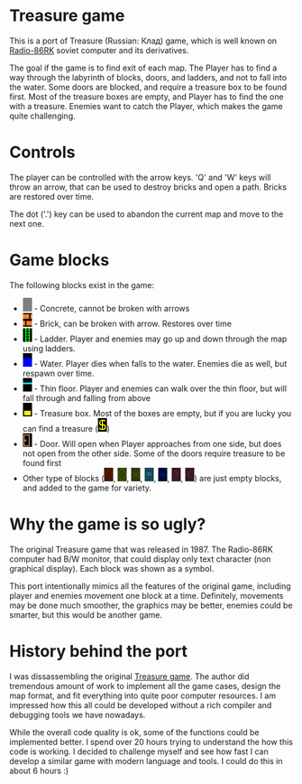 # Treasure game

This is a port of Treasure (Russian: Клад) game, which is well known on [Radio-86RK](https://en.wikipedia.org/wiki/Radio-86RK) soviet computer and its derivatives.

The goal if the game is to find exit of each map. The Player has to find a way through the labyrinth of blocks, doors, and ladders, and not to fall into the water. Some doors are blocked, and require a treasure box to be found first. Most of the treasure boxes are empty, and Player has to find the one with a treasure. Enemies want to catch the Player, which makes the game quite challenging.

# Controls

The player can be controlled with the arrow keys. 'Q' and 'W' keys will throw an arrow, that can be used to destroy bricks and open a path. Bricks are restored over time.

The dot ('.') key can be used to abandon the current map and move to the next one.

# Game blocks

The following blocks exist in the game:
- ![](resources/block_concrete.png) - Concrete, cannot be broken with arrows
- ![](resources/block_brick.png) - Brick, can be broken with arrow. Restores over time
- ![](resources/block_ladder.png) - Ladder. Player and enemies may go up and down through the map using ladders.
- ![](resources/block_water.png) - Water. Player dies when falls to the water. Enemies die as well, but respawn over time.
- ![](resources/block_thin_floor.png) - Thin floor. Player and enemies can walk over the thin floor, but will fall through and falling from above
- ![](resources/block_treasure.png) - Treasure box. Most of the boxes are empty, but if you are lucky you can find a treasure (![](resources/block_reward.png))
- ![](resources/block_door_left.png) - Door. Will open when Player approaches from one side, but does not open from the other side. Some of the doors require treasure to be found first
- Other type of blocks (![](resources/block_empty3.png), ![](resources/block_empty4.png), ![](resources/block_empty5.png), ![](resources/block_empty6.png), ![](resources/block_empty7.png), ![](resources/block_empty8.png), ![](resources/block_empty9.png)) are just empty blocks, and added to the game for variety.

# Why the game is so ugly?

The original Treasure game that was released in 1987. The Radio-86RK computer had B/W monitor, that could display only text character (non graphical display). Each block was shown as a symbol. 

This port intentionally mimics all the features of the original game, including player and enemies movement one block at a time. Definitely, movements may be done much smoother, the graphics may be better, enemies could be smarter, but this would be another game.

# History behind the port

I was dissassembling the original [Treasure game](https://github.com/grafalex82/ut88/blob/main/doc/disassembly/klad.asm). The author did tremendous amount of work to implement all the game cases, design the map format, and fit everything into quite poor computer resources. I am impressed how this all could be developed without a rich compiler and debugging tools we have nowadays.

While the overall code quality is ok, some of the functions could be implemented better. I spend over 20 hours trying to understand the how this code is working. I decided to challenge myself and see how fast I can develop a similar game with modern language and tools. I could do this in about 6 hours :)
